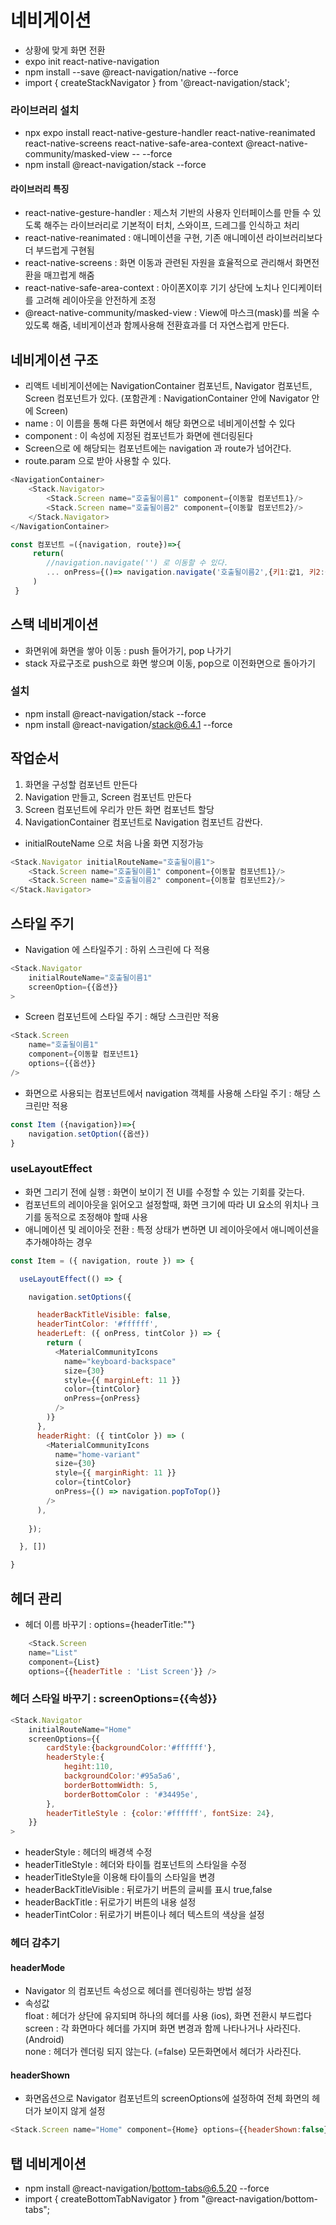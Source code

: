 # 네비게이션

- 상황에 맞게 화면 전환
- expo init react-native-navigation
- npm install --save @react-navigation/native --force
- import { createStackNavigator } from '@react-navigation/stack';

### 라이브러리 설치
- npx expo install react-native-gesture-handler react-native-reanimated react-native-screens react-native-safe-area-context @react-native-community/masked-view -- --force
- npm install @react-navigation/stack --force

#### 라이브러리 특징
- react-native-gesture-handler : 제스처 기반의 사용자 인터페이스를 만들 수 있도록 해주는 라이브러리로 기본적이 터치, 스와이프, 드레그를 인식하고 처리
- react-native-reanimated : 애니메이션을 구현, 기존 애니메이션 라이브러리보다 더 부드럽게 구현됨
- react-native-screens : 화면 이동과 관련된 자원을 효율적으로 관리해서 화면전환을 매끄럽게 해줌
- react-native-safe-area-context : 아이폰X이후 기기 상단에 노치나 인디케이터를 고려해 레이아웃을 안전하게 조정
- @react-native-community/masked-view : View에 마스크(mask)를 씌울 수 있도록 해줌, 네비게이션과 함께사용해 전환효과를 더 자연스럽게 만든다.

## 네비게이션 구조
- 리액트 네비게이션에는 NavigationContainer 컴포넌트, Navigator 컴포넌트, Screen 컴포넌트가 있다. (포함관계 : NavigationContainer 안에 Navigator 안에 Screen)
- name : 이 이름을 통해 다른 화면에서 해당 화면으로 네비게이션할 수 있다
- component : 이 속성에 지정된 컴포넌트가 화면에 렌더링된다
- Screen으로 에 해당되는 컴포넌트에는 navigation 과 route가 넘어간다.
- route.param 으로 받아 사용할 수 있다.

```js
<NavigationContainer>
    <Stack.Navigator>
        <Stack.Screen name="호출될이름1" component={이동할 컴포넌트1}/>
        <Stack.Screen name="호출될이름2" component={이동할 컴포넌트2}/>
    </Stack.Navigator>
</NavigationContainer>

const 컴포넌트 =({navigation, route})=>{
     return(
        //navigation.navigate('') 로 이동할 수 있다.
        ... onPress={()=> navigation.navigate('호출될이름2',{키1:값1, 키2:값2})} ----> route 로 전달된다.
     )
 }
```

## 스택 네비게이션
- 화면위에 화면을 쌓아 이동 : push 들어가기, pop 나가기
- stack 자료구조로 push으로 화면 쌓으며 이동, pop으로 이전화면으로 돌아가기 

### 설치
- npm install @react-navigation/stack --force
- npm install @react-navigation/stack@6.4.1 --force

## 작업순서
1. 화면을 구성할 컴포넌트 만든다
2. Navigation 만들고, Screen 컴포넌트 만든다
3. Screen 컴포넌트에 우리가 만든 화면 컴포넌트 할당
4. NavigationContainer 컴포넌트로 Navigation 컴포넌트 감싼다.

- initialRouteName 으로 처음 나올 화면 지정가능
```js
<Stack.Navigator initialRouteName="호출될이름1">
    <Stack.Screen name="호출될이름1" component={이동할 컴포넌트1}/>
    <Stack.Screen name="호출될이름2" component={이동할 컴포넌트2}/>
</Stack.Navigator>
```
## 스타일 주기
- Navigation 에 스타일주기 : 하위 스크린에 다 적용
```js
<Stack.Navigator 
    initialRouteName="호출될이름1"
    screenOption={{옵션}}
>
```
- Screen 컴포넌트에 스타일 주기 : 해당 스크린만 적용
```js
<Stack.Screen 
    name="호출될이름1" 
    component={이동할 컴포넌트1}
    options={{옵션}}
/>
```
- 화면으로 사용되는 컴포넌트에서 navigation 객체를 사용해 스타일 주기 : 해당 스크린만 적용
```js
const Item ({navigation})=>{
    navigation.setOption({옵션})
}
```

### useLayoutEffect
- 화면 그리기 전에 실행 : 화면이 보이기 전 UI를 수정할 수 있는 기회를 갖는다.
- 컴포넌트의 레이아웃을 읽어오고 설정할때, 화면 크기에 따라 UI 요소의 위치나 크기를 동적으로 조정해야 할때 사용
- 애니메이션 및 레이아웃 전환 : 특정 상태가 변하면 UI 레이아웃에서 애니메이션을 추가해야하는 경우
```js
const Item = ({ navigation, route }) => {

  useLayoutEffect(() => {

    navigation.setOptions({

      headerBackTitleVisible: false,
      headerTintColor: '#ffffff',
      headerLeft: ({ onPress, tintColor }) => {
        return (
          <MaterialCommunityIcons
            name="keyboard-backspace"
            size={30}
            style={{ marginLeft: 11 }}
            color={tintColor}
            onPress={onPress}
          />
        )}
      },
      headerRight: ({ tintColor }) => (
        <MaterialCommunityIcons
          name="home-variant"
          size={30}
          style={{ marginRight: 11 }}
          color={tintColor}
          onPress={() => navigation.popToTop()}
        />
      ),
      
    });

  }, [])

}
  ```

## 헤더 관리
- 헤더 이름 바꾸기 : options={headerTitle:""}
```js
    <Stack.Screen 
    name="List" 
    component={List}
    options={{headerTitle : 'List Screen'}} />
```
### 헤더 스타일 바꾸기 : screenOptions={{속성}}
```js
<Stack.Navigator 
    initialRouteName="Home"
    screenOptions={{
        cardStyle:{backgroundColor:'#ffffff'},
        headerStyle:{
            hegiht:110,
            backgroundColor:'#95a5a6',
            borderBottomWidth: 5,
            borderBottomColor : '#34495e',
        },
        headerTitleStyle : {color:'#ffffff', fontSize: 24},
    }}
>
```
- headerStyle : 헤더의 배경색 수정
- headerTitleStyle : 헤더와 타이틀 컴포넌트의 스타일을 수정
- headerTitleStyle을 이용해 타이틀의 스타일을 변경
- headerBackTitleVisible : 뒤로가기 버튼의 글씨를 표시 true,false
- headerBackTitle :  뒤로가기 버튼의 내용 설정
- headerTintColor :  뒤로가기 버튼이나 헤더 텍스트의 색상을 설정

### 헤더 감추기
#### headerMode
- Navigator 의 컴포넌트 속성으로 헤더를 렌더링하는 방법 설정
- 속성값
<br/>float : 헤더가 상단에 유지되며 하나의 헤더를 사용 (ios), 화면 전환시 부드럽다
<br/>screen : 각 화면마다 헤더를 가지며 화면 변경과 함께 나타나거나 사라진다. (Android)
<br/>none : 헤더가 렌더링 되지 않는다. (=false) 모든화면에서 헤더가 사라진다.

#### headerShown
- 화면옵션으로 Navigator 컴포넌트의 screenOptions에 설정하여 전체 화면의 헤더가 보이지 않게 설정
```js
<Stack.Screen name="Home" component={Home} options={{headerShown:false}}/>

```

## 탭 네비게이션
- npm install @react-navigation/bottom-tabs@6.5.20 --force
- import { createBottomTabNavigator } from "@react-navigation/bottom-tabs";



